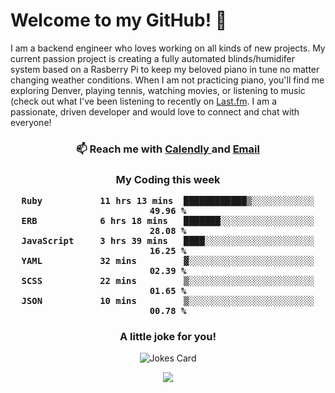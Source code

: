<h1> Welcome to my GitHub! 👋 </h1>


  I am a backend engineer who loves working on all kinds of new projects. My current passion project is creating a fully automated blinds/humidifer system based on a Rasberry Pi to keep my beloved piano in tune no matter changing weather conditions. When I am not practicing piano, you'll find me exploring Denver, playing tennis, watching movies, or listening to music (check out what I've been listening to recently on [Last.fm](https://www.last.fm/user/mballa000). I am a passionate, driven developer and would love to connect and chat with everyone!

<h3 align = "center"> 📫 Reach me with <a href = "https://calendly.com/msbrandt00/30min"> Calendly </a> and <a href="mailto:msbrandt00@gmail.com">Email</a> 
 </h3>


 
<div align = "center"
[![Anurag's GitHub stats](https://github-readme-stats.vercel.app/api?username=mbrandt00)](https://github.com/anuraghazra/github-readme-stats)
          </div>
<h3 align="center">
  My Coding this week
<!--START_SECTION:waka-->

```text
Ruby           11 hrs 13 mins  ████████████▒░░░░░░░░░░░░   49.96 %
ERB            6 hrs 18 mins   ███████░░░░░░░░░░░░░░░░░░   28.08 %
JavaScript     3 hrs 39 mins   ████░░░░░░░░░░░░░░░░░░░░░   16.25 %
YAML           32 mins         ▓░░░░░░░░░░░░░░░░░░░░░░░░   02.39 %
SCSS           22 mins         ▒░░░░░░░░░░░░░░░░░░░░░░░░   01.65 %
JSON           10 mins         ▒░░░░░░░░░░░░░░░░░░░░░░░░   00.78 %
```

<!--END_SECTION:waka-->

### A little joke for you!

![Jokes Card](https://readme-jokes.vercel.app/api?hideBorder)

<a href="https://www.linkedin.com/in/mbrandt00/"><img src="https://img.shields.io/badge/linkedin-%230077B5.svg?&style=for-the-badge&logo=linkedin&logoColor=white" /></a>

